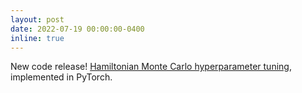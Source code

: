 ```yaml
---
layout: post
date: 2022-07-19 00:00:00-0400
inline: true
---
```


New code release! <a href='https://github.com/ipeis/HMCTuning'>Hamiltonian Monte Carlo hyperparameter tuning</a>, implemented in PyTorch. 